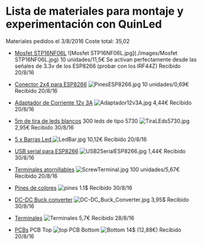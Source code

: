# Lista de materiales para montaje y experimentación con QuinLed

Materiales pedidos el 3/8/2016
Coste total: 35,02

* [Mosfet STP16NF06L](http://www.aliexpress.com/snapshot/7957305548.html?orderId=77331752640875)
![Mosfet STP16NF06L.jpg](./images/Mosfet STP16NF06L.jpg)
10 unidades/11,5€
Se activan perfectamente desde las señales de 3.3v de los ESP8266 (probar con los IRF44Z)
Recibido 20/8/16

* [Conector 2x4 para ESP8266](http://www.aliexpress.com/snapshot/7957305542.html?orderId=77331752610875)
![PinesESP8266.jpg](./images/PinesESP8266.jpg)
10 unidades/0,69€
Recibido 20/8/16

* [Adaptador de Corriente 12v 3A](http://www.aliexpress.com/snapshot/7957305540.html?orderId=77331752600875)
![Adaptador12v3A.jpg](./images/Adaptador12v3A.jpg)
4,44€
Recibido 20/8/16

* [5m de tira de leds blancos](http://www.aliexpress.com/snapshot/7957305552.html?orderId=77331752660875) 300 leds de tipo 5730
![TiraLEds5730.jpg](./images/TiraLEds5730.jpg)
2,95€
Recibido 30/8/16

* [5 x Barras Led ](http://www.aliexpress.com/snapshot/7957305546.html?orderId=77331752630875)
![LedBar.jpg](./images/LedBar.jpg)
10,12€
Recibido 20/8/16

* [USB serial para ESP8266](http://www.aliexpress.com/snapshot/7957305544.html?orderId=77331752620875)
![USB2SerialESP8266.jpg](./images/USB2SerialESP8266.jpg)
1,44€
Recibido 30/8/16

* [Terminales atornillables](http://www.aliexpress.com/snapshot/7957305550.html?orderId=77331752650875)
![ScrewTerminal.jpg](./images/ScrewTerminal.jpg)
100 unidades/5,67€
Recibido 20/8/16

* [Pines de colores](http://www.aliexpress.com/snapshot/7957289753.html?orderId=77331752700875)
![pines](./images/Pines.jpg)
1.1$
Recibido 30/8/16

* [DC-DC Buck converter](http://www.aliexpress.com/snapshot/7957289755.html?orderId=77331752710875)
![DC-DC_Buck_Converter.jpg](./images/DC-DC_Buck_Converter.jpg)
3,95$
Recibido 30/8/16

* [Terminales](http://www.aliexpress.com/snapshot/7957305538.html?orderId=77331752590875)
![Terminales](./images/Terminales.jpg)
5,7€
Recibido 28/8/16

* [PCBs](http://dirtypcbs.com/view.php?share=22911&accesskey=d71fb07b5c27833b79b3068bd48f9644)
PCB Top
![top](./images/PBC_Top.png)
PCB Bottom
![Bottom](./images/PCB_Bottom.png)
14$ (12,88€)
Recibido 20/8/16
